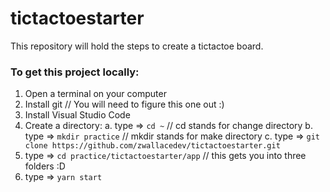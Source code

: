 # tictactoestarter
This repository will hold the steps to create a tictactoe board.

### To get this project locally:
1. Open a terminal on your computer
2. Install git // You will need to figure this one out :)
3. Install Visual Studio Code
4. Create a directory:
   a. type => `cd ~` // cd stands for change directory
   b. type => `mkdir practice` // mkdir stands for make directory
   c. type => `git clone https://github.com/zwallacedev/tictactoestarter.git`
5. type => `cd practice/tictactoestarter/app` // this gets you into three folders :D
6. type => `yarn start`